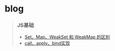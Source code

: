# blog


> ### JS基础
>
> - [Set、Map、WeakSet 和 WeakMap 的区别](https://github.com/zhaoyynotes/blog/issues/1)
> - [call、apply、bind实现](https://github.com/zhaoyynotes/blog/issues/2)
>
>  
